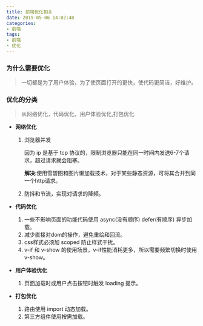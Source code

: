 ```yaml
---
title: 前端优化相关
date: 2019-05-06 14:02:48
categories:
- 前端
tags:
- 前端
- 优化
---
```




### 为什么需要优化

> 一切都是为了用户体验，为了使页面打开的更快，使代码更简洁，好维护。

### 优化的分类

> 从网络优化，代码优化，用户体验优化,打包优化

+ **网络优化**

  1. 浏览器并发

     因为 ip 是基于 tcp 协议的，限制浏览器只能在同一时间内发送6-7个请求，超过请求就会阻塞。

     **解决**:使用雪碧图和图片懒加载技术，对于某些静态资源，可将其合并到同一个http请求。

  2. 防抖和节流，实现对请求的降频。

+ **代码优化**

  1. 一些不影响页面的功能代码使用 async(没有顺序) defer(有顺序) 异步加载。
  2. 减少直接对dom的操作，避免重绘和回流。
  3. css样式必须加 scoped 防止样式干扰。
  4. v-if 和 v-show 的使用场景，v-if性能消耗更多，所以需要频繁切换时使用v-show。

+ **用户体验优化**

  1. 页面加载时或用户点击按钮时触发 loading 提示。

+ **打包优化**

  1. 路由使用 import  动态加载。
  2. 第三方组件使用按需加载。